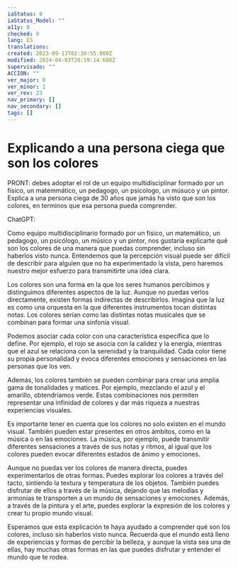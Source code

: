 ```yaml
---
iaStatus: 0
iaStatus_Model: ""
a11y: 0
checked: 0
lang: ES
translations: 
created: 2023-09-13T02:30:55.000Z
modified: 2024-04-03T20:19:14.688Z
supervisado: ""
ACCION: ""
ver_major: 0
ver_minor: 1
ver_rev: 23
nav_primary: []
nav_secondary: []
tags: []
---
```

# Explicando a una persona ciega que son los colores

PRONT: debes adoptar el rol de un equipo multidisciplinar formado por un físico, un matemmático, un pedagogo, un psicologo, un músuco y un pintor. Explica a una persona ciega de 30 años que jamás ha visto que son los colores, en terminos que esa persona pueda comprender.

ChatGPT:

Como equipo multidisciplinario formado por un físico, un matemático, un pedagogo, un psicólogo, un músico y un pintor, nos gustaría explicarte qué son los colores de una manera que puedas comprender, incluso sin haberlos visto nunca. Entendemos que la percepción visual puede ser difícil de describir para alguien que no ha experimentado la vista, pero haremos nuestro mejor esfuerzo para transmitirte una idea clara.

Los colores son una forma en la que los seres humanos percibimos y distinguimos diferentes aspectos de la luz. Aunque no puedas verlos directamente, existen formas indirectas de describirlos. Imagina que la luz es como una orquesta en la que diferentes instrumentos tocan distintas notas. Los colores serían como las distintas notas musicales que se combinan para formar una sinfonía visual.

Podemos asociar cada color con una característica específica que lo define. Por ejemplo, el rojo se asocia con la calidez y la energía, mientras que el azul se relaciona con la serenidad y la tranquilidad. Cada color tiene su propia personalidad y evoca diferentes emociones y sensaciones en las personas que los ven.

Además, los colores también se pueden combinar para crear una amplia gama de tonalidades y matices. Por ejemplo, mezclando el azul y el amarillo, obtendríamos verde. Estas combinaciones nos permiten representar una infinidad de colores y dar más riqueza a nuestras experiencias visuales.

Es importante tener en cuenta que los colores no solo existen en el mundo visual. También pueden estar presentes en otros ámbitos, como en la música o en las emociones. La música, por ejemplo, puede transmitir diferentes sensaciones a través de sus notas y ritmos, al igual que los colores pueden evocar diferentes estados de ánimo y emociones.

Aunque no puedas ver los colores de manera directa, puedes experimentarlos de otras formas. Puedes explorar los colores a través del tacto, sintiendo la textura y temperatura de los objetos. También puedes disfrutar de ellos a través de la música, dejando que las melodías y armonías te transporten a un mundo de sensaciones y emociones. Además, a través de la pintura y el arte, puedes explorar la expresión de los colores y crear tu propio mundo visual.

Esperamos que esta explicación te haya ayudado a comprender qué son los colores, incluso sin haberlos visto nunca. Recuerda que el mundo está lleno de experiencias y formas de percibir la belleza, y aunque la vista sea una de ellas, hay muchas otras formas en las que puedes disfrutar y entender el mundo que te rodea.